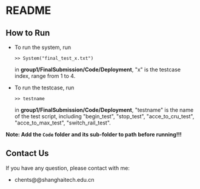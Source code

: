 # README



## How to Run

- To run the system, run 

  ```
  >> System("final_test_x.txt") 
  ```

  in **group1/FinalSubmission/Code/Deployment**, "x" is the testcase index, range from 1 to 4.

- To run the testcase, run

  ```
  >> testname
  ```

  in **group1/FinalSubmission/Code/Deployment**, "testname" is the name of the test script, including "begin_test", "stop_test", "acce_to_cru_test", "acce_to_max_test", "switch_rail_test".

**Note: Add the `Code` folder and its sub-folder to path before running!!!**



## Contact Us

If you have any question, please contact with me:

- chents@@shanghaitech.edu.cn

